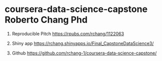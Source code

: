 # coursera-data-science-capstone Roberto Chang Phd

1.  Reproducible Pitch
https://rpubs.com/rchang/1122063

2. Shiny app
https://rchang.shinyapps.io/Final_CapstoneDataScience3/
3. Github
https://github.com/rchang-1/coursera-data-science-capstone/
   
